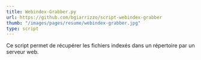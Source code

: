 ```yaml
---
title: Webindex-Grabber.py
url: https://github.com/bgiarrizzo/script-webindex-grabber
thumb: "/images/pages/resume/webindex-grabber.jpg"
type: script
---
```


Ce script permet de récupérer les fichiers indexés dans un répertoire par un serveur web.